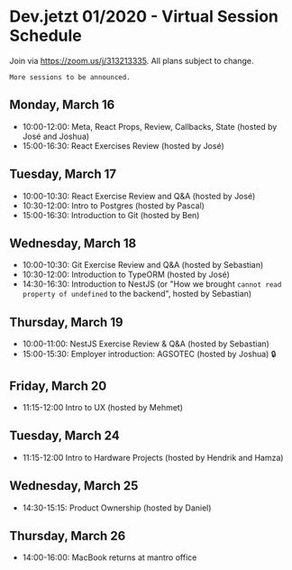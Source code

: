 # Dev.jetzt 01/2020 - Virtual Session Schedule
Join via https://zoom.us/j/313213335. All plans subject to change. 

`More sessions to be announced.`

## Monday, March 16
* 10:00-12:00: Meta, React Props, Review, Callbacks, State (hosted by José and Joshua)
* 15:00-16:30: React Exercises Review (hosted by José)

## Tuesday, March 17
* 10:00-10:30: React Exercise Review and Q&A (hosted by José)
* 10:30-12:00: Intro to Postgres (hosted by Pascal)
* 15:00-16:30: Introduction to Git (hosted by Ben)

## Wednesday, March 18
* 10:00-10:30: Git Exercise Review and Q&A (hosted by Sebastian)
* 10:30-12:00: Introduction to TypeORM (hosted by José)
* 14:30-16:30: Introduction to NestJS (or "How we brought `cannot read property of undefined` to the backend", hosted by Sebastian)

## Thursday, March 19
* 10:00-11:00: NestJS Exercise Review & Q&A (hosted by Sebastian)
* 15:00-15:30: Employer introduction: AGSOTEC (hosted by Joshua) 🔒

## Friday, March 20
* 11:15-12:00 Intro to UX (hosted by Mehmet)

## Tuesday, March 24
* 11:15-12:00 Intro to Hardware Projects (hosted by Hendrik and Hamza)

## Wednesday, March 25
* 14:30-15:15: Product Ownership (hosted by Daniel)

## Thursday, March 26
* 14:00-16:00: MacBook returns at mantro office
